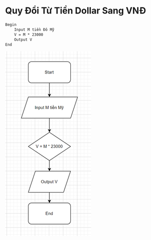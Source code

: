 # Quy Đổi Từ Tiền Dollar Sang VNĐ

```
Begin
	Input M tiền Đô Mỹ
	V = M * 23000
	Output V
End
```

![Quy Doi Tien](./quy_doi_tien_flowchart.png)